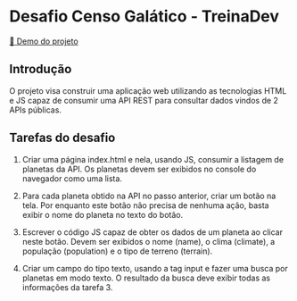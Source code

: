 # Desafio Censo Galático - TreinaDev

[:rocket: Demo do projeto](https://lindagd.github.io/censo-galatico/)

## Introdução
O projeto visa construir uma aplicação web utilizando as tecnologias HTML e JS capaz de consumir uma API REST para consultar dados vindos de 2 APIs públicas.

## Tarefas do desafio
1. Criar uma página index.html e nela, usando JS, consumir a listagem de planetas da API. Os planetas devem ser exibidos no console do navegador como uma lista.

2. Para cada planeta obtido na API no passo anterior, criar um botão na tela. Por enquanto este botão não precisa de nenhuma ação, basta exibir o nome do planeta no texto do botão.

3. Escrever o código JS capaz de obter os dados de um planeta ao clicar neste botão. Devem ser exibidos o nome (name), o clima (climate), a população (population) e o tipo de terreno (terrain).

4. Criar um campo do tipo texto, usando a tag input e fazer uma busca por planetas em modo texto. O resultado da busca deve exibir todas as informações da tarefa 3.